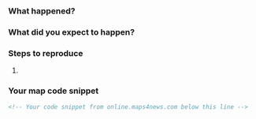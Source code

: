 ### What happened?



### What did you expect to happen?



### Steps to reproduce
1. 


### Your map code snippet
```html
<!-- Your code snippet from online.maps4news.com below this line -->


```
